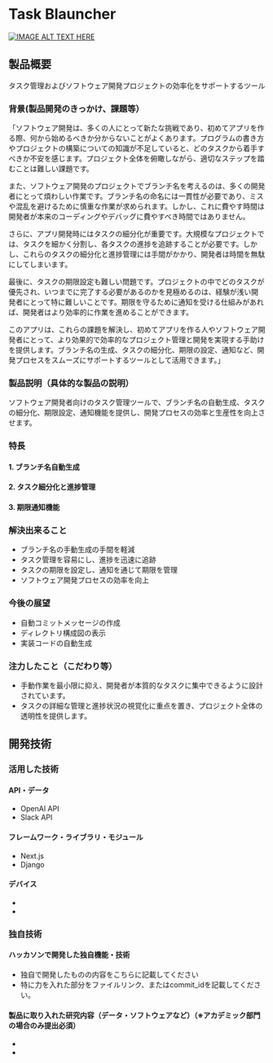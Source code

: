 # Task Blauncher

[![IMAGE ALT TEXT HERE](https://jphacks.com/wp-content/uploads/2023/07/JPHACKS2023_ogp.png)](https://www.youtube.com/watch?v=yYRQEdfGjEg)

## 製品概要
タスク管理およびソフトウェア開発プロジェクトの効率化をサポートするツール
### 背景(製品開発のきっかけ、課題等）
「ソフトウェア開発は、多くの人にとって新たな挑戦であり、初めてアプリを作る際、何から始めるべきか分からないことがよくあります。プログラムの書き方やプロジェクトの構築についての知識が不足していると、どのタスクから着手すべきか不安を感じます。プロジェクト全体を俯瞰しながら、適切なステップを踏むことは難しい課題です。

また、ソフトウェア開発のプロジェクトでブランチ名を考えるのは、多くの開発者にとって煩わしい作業です。ブランチ名の命名には一貫性が必要であり、ミスや混乱を避けるために慎重な作業が求められます。しかし、これに費やす時間は開発者が本来のコーディングやデバッグに費やすべき時間ではありません。

さらに、アプリ開発時にはタスクの細分化が重要です。大規模なプロジェクトでは、タスクを細かく分割し、各タスクの進捗を追跡することが必要です。しかし、これらのタスクの細分化と進捗管理には手間がかかり、開発者は時間を無駄にしてしまいます。

最後に、タスクの期限設定も難しい問題です。プロジェクトの中でどのタスクが優先され、いつまでに完了する必要があるのかを見極めるのは、経験が浅い開発者にとって特に難しいことです。期限を守るために通知を受ける仕組みがあれば、開発者はより効率的に作業を進めることができます。

このアプリは、これらの課題を解決し、初めてアプリを作る人やソフトウェア開発者にとって、より効果的で効率的なプロジェクト管理と開発を実現する手助けを提供します。ブランチ名の生成、タスクの細分化、期限の設定、通知など、開発プロセスをスムーズにサポートするツールとして活用できます。」
### 製品説明（具体的な製品の説明）
ソフトウェア開発者向けのタスク管理ツールで、ブランチ名の自動生成、タスクの細分化、期限設定、通知機能を提供し、開発プロセスの効率と生産性を向上させます。
### 特長
#### 1. ブランチ名自動生成
#### 2. タスク細分化と進捗管理
#### 3. 期限通知機能

### 解決出来ること
- ブランチ名の手動生成の手間を軽減
- タスク管理を容易にし、進捗を迅速に追跡
- タスクの期限を設定し、通知を通じて期限を管理
- ソフトウェア開発プロセスの効率を向上
### 今後の展望
- 自動コミットメッセージの作成
- ディレクトリ構成図の表示
- 実装コードの自動生成
### 注力したこと（こだわり等）
* 手動作業を最小限に抑え、開発者が本質的なタスクに集中できるように設計されています。
* タスクの詳細な管理と進捗状況の視覚化に重点を置き、プロジェクト全体の透明性を提供します。

## 開発技術
### 活用した技術
#### API・データ
* OpenAI API
* Slack API

#### フレームワーク・ライブラリ・モジュール
* Next.js
* Django


#### デバイス
* 
* 

### 独自技術
#### ハッカソンで開発した独自機能・技術
* 独自で開発したものの内容をこちらに記載してください
* 特に力を入れた部分をファイルリンク、またはcommit_idを記載してください。

#### 製品に取り入れた研究内容（データ・ソフトウェアなど）（※アカデミック部門の場合のみ提出必須）
* 
* 
